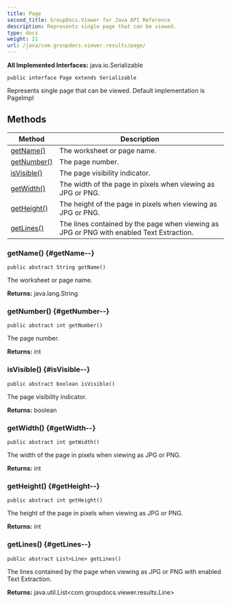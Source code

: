 ```yaml
---
title: Page
second_title: GroupDocs.Viewer for Java API Reference
description: Represents single page that can be viewed.
type: docs
weight: 21
url: /java/com.groupdocs.viewer.results/page/
---
```

**All Implemented Interfaces:**
java.io.Serializable
```
public interface Page extends Serializable
```

Represents single page that can be viewed. Default implementation is PageImpl
## Methods

| Method | Description |
| --- | --- |
| [getName()](#getName--) | The worksheet or page name. |
| [getNumber()](#getNumber--) | The page number. |
| [isVisible()](#isVisible--) | The page visibility indicator. |
| [getWidth()](#getWidth--) | The width of the page in pixels when viewing as JPG or PNG. |
| [getHeight()](#getHeight--) | The height of the page in pixels when viewing as JPG or PNG. |
| [getLines()](#getLines--) | The lines contained by the page when viewing as JPG or PNG with enabled Text Extraction. |
### getName() {#getName--}
```
public abstract String getName()
```


The worksheet or page name.

**Returns:**
java.lang.String
### getNumber() {#getNumber--}
```
public abstract int getNumber()
```


The page number.

**Returns:**
int
### isVisible() {#isVisible--}
```
public abstract boolean isVisible()
```


The page visibility indicator.

**Returns:**
boolean
### getWidth() {#getWidth--}
```
public abstract int getWidth()
```


The width of the page in pixels when viewing as JPG or PNG.

**Returns:**
int
### getHeight() {#getHeight--}
```
public abstract int getHeight()
```


The height of the page in pixels when viewing as JPG or PNG.

**Returns:**
int
### getLines() {#getLines--}
```
public abstract List<Line> getLines()
```


The lines contained by the page when viewing as JPG or PNG with enabled Text Extraction.

**Returns:**
java.util.List<com.groupdocs.viewer.results.Line>
